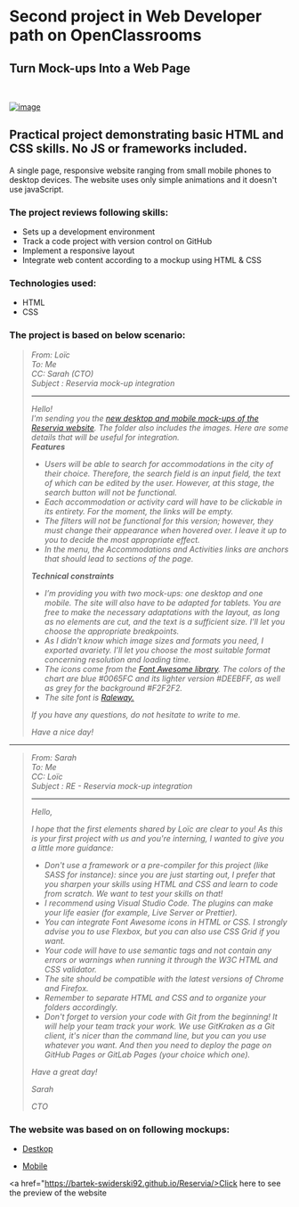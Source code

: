 # **Second project in Web Developer path on OpenClassrooms** 

## **Turn Mock-ups Into a Web Page**
<br> 

[![image](https://raw.githubusercontent.com/phos23/BartoszSwiderski_2_09262020_A/2e20809c3ea43d4cdeb60c679d83d1ec4cd53ca1/images/logo/Reservia.svg)](https://phos23.github.io/BartoszSwiderski_2_09262020_A/#)
<br> 

## **Practical project demonstrating basic HTML and CSS skills. No JS or frameworks included.**
A single page, responsive website ranging from small mobile phones to desktop devices. The website uses only simple animations and it doesn't use javaScript.


### The project reviews following skills:
* Sets up a development environment
* Track a code project with version control on GitHub
* Implement a responsive layout
* Integrate web content according to a mockup using HTML & CSS


### Technologies used:
* HTML
* CSS

### The project is based on below scenario:

> _From:  Loïc_  
>_To: Me_     
>_CC: Sarah (CTO)_  
>_Subject : Reservia mock-up integration_  
> ___
> _Hello!_  
 _I'm sending you the [new desktop and mobile mock-ups of the Reservia website](https://s3-eu-west-1.amazonaws.com/course.oc-static.com/projects/Front-End+V2/P2+HTML+%26+CSS/Reservia+ressources+EN.zip). The folder also includes the images. Here are some details that will be useful for integration._  
 **_Features_**
 >* _Users will be able to search for accommodations in the city of their choice. Therefore, the search field is an input field, the text of which can be edited by the user. However, at this stage, the search button will not be functional._
 >* _Each accommodation or activity card will have to be clickable in its entirety. For the moment, the links will be empty._
 >* _The filters will not be functional for this version; however, they must change their appearance when hovered over. I leave it up to you to decide the most appropriate effect._
 >* _In the menu, the Accommodations and Activities links are anchors that should lead to sections of the page._  
 > 
> **_Technical constraints_**
 >
 >* _I’m providing you with two mock-ups: one desktop and one mobile. The site will  also have to be adapted for tablets. You are free to make the necessary  adaptations with the layout, as long as no elements are cut, and the text is a   sufficient size. I’ll let you choose the appropriate breakpoints._
 >* _As I didn't know which image sizes and formats you need, I exported avariety.  I’ll let you choose the most suitable format concerning resolution and loading   time._
 >* _The icons come from the [Font Awesome library](https://fontawesome.com/). The colors of the chart are blue  #0065FC and its lighter version #DEEBFF, as well as grey for the background  #F2F2F2._
>* _The site font is [Raleway.](https://fonts.google.com/specimen/Raleway)_
>
>_If you have any questions, do not hesitate to write to me._
>
>_Have a nice day!_

___

>_From: Sarah_  
_To: Me_  
_CC: Loïc_  
_Subject : RE - Reservia mock-up integration_  
>___
>_Hello,_  
>
>_I hope that the first elements shared by Loïc are clear to you! As this is your first project with us and you're interning, I wanted to give you a little more guidance:_  
>* _Don't use a framework or a pre-compiler for this project (like SASS for instance): since you are just starting out, I prefer that  you sharpen your skills using HTML and CSS and learn to code from scratch. We want to test your skills on that!_  
>* _I recommend using Visual Studio Code. The plugins can make your life easier (for example, Live Server or Prettier)._  
>* _You can integrate Font Awesome icons in HTML or CSS. I strongly advise you to use Flexbox, but you can also use CSS Grid if you want._  
>* _Your code will have to use semantic tags and not contain any errors or warnings when running it through the W3C HTML and CSS validator._  
>* _The site should be compatible with the latest versions of Chrome and Firefox._  
>* _Remember to separate HTML and CSS and to organize your folders accordingly._  
>* _Don't forget to version your code with Git from the beginning! It will help your team track your work. We use GitKraken as a Git client, it's nicer than the command line, but you can you use whatever you want. And then you need to deploy the page on GitHub Pages or GitLab Pages (your choice which one)._  
>
>_Have a great day!_  
>
>_Sarah_  
>
>_CTO_  

### The website was based on on following mockups:


*  [Destkop](https://raw.githubusercontent.com/phos23/BartoszSwiderski_2_09262020_A/master/mockups/Desktop%20-%201.png)


*  [Mobile](https://raw.githubusercontent.com/phos23/BartoszSwiderski_2_09262020_A/master/mockups/iPhone%208%20-%201.png)

<a href="https://bartek-swiderski92.github.io/Reservia/>Click here to see the preview of the website</a>
